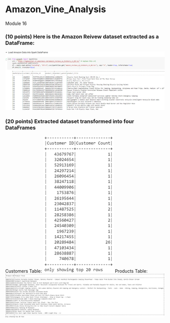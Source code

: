 # Amazon_Vine_Analysis
Module 16
### (10 points) Here is the Amazon Reivew dataset extracted as a DataFrame:
![Amazon Review dataset as DataFrame](Amazon_Review_dataset_extracted_DataFrame_10pt.png)
### (20 points) Extracted dataset transformed into four DataFrames</p>
Customers Table:
![Customer Table DataFrame](Customers_Table_DataFrame_5pt.png)
Products Table:
![CProducts Table DataFrame](Products_Table_DataFrame_5pt.png)
